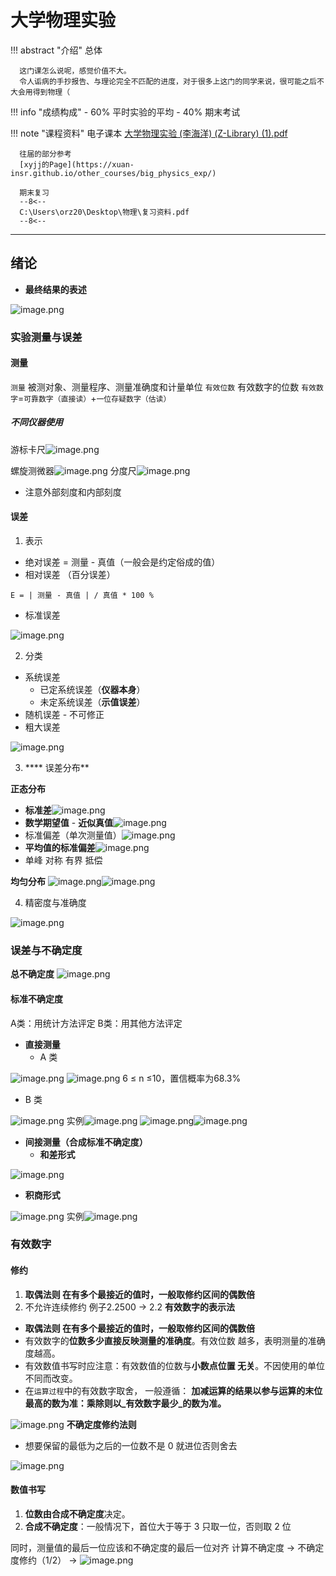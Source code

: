 # 大学物理实验

!!! abstract "介绍"
      <span class="box box-blue">总体</span>

      这门课怎么说呢，感觉价值不大。
      令人诟病的手抄报告、与理论完全不匹配的进度，对于很多上这门的同学来说，很可能之后不大会用得到物理（

!!! info "成绩构成"
      - 60% 平时实验的平均
      - 40% 期末考试

!!! note "课程资料"
      电子课本
      [大学物理实验 (李海洋) (Z-Library) (1).pdf](https://www.yuque.com/attachments/yuque/0/2023/pdf/36192378/1696846366325-d0671747-b882-4fec-93f3-49d70a5f9759.pdf?_lake_card=%7B%22src%22%3A%22https%3A%2F%2Fwww.yuque.com%2Fattachments%2Fyuque%2F0%2F2023%2Fpdf%2F36192378%2F1696846366325-d0671747-b882-4fec-93f3-49d70a5f9759.pdf%22%2C%22name%22%3A%22%E5%A4%A7%E5%AD%A6%E7%89%A9%E7%90%86%E5%AE%9E%E9%AA%8C%20(%E6%9D%8E%E6%B5%B7%E6%B4%8B)%20(Z-Library)%20(1).pdf%22%2C%22size%22%3A51788555%2C%22ext%22%3A%22pdf%22%2C%22source%22%3A%22%22%2C%22status%22%3A%22done%22%2C%22download%22%3Atrue%2C%22taskId%22%3A%22ufb07cdf4-addd-449c-8d73-c28eebcb53c%22%2C%22taskType%22%3A%22upload%22%2C%22type%22%3A%22application%2Fpdf%22%2C%22__spacing%22%3A%22both%22%2C%22mode%22%3A%22title%22%2C%22id%22%3A%22u09c77204%22%2C%22margin%22%3A%7B%22top%22%3Atrue%2C%22bottom%22%3Atrue%7D%2C%22card%22%3A%22file%22%7D)

      往届的部分参考
      [xyjj的Page](https://xuan-insr.github.io/other_courses/big_physics_exp/)

      期末复习
      --8<--
      C:\Users\orz20\Desktop\物理\复习资料.pdf
      --8<--

---

## 绪论

- **最终结果的表述**

![image.png](https://zzh-pic-for-self.oss-cn-hangzhou.aliyuncs.com/img/202401212335168.png)

### 实验测量与误差

#### 测量

`测量` 被测对象、测量程序、测量准确度和计量单位
`有效位数` 有效数字的位数
`有效数字`=`可靠数字（直接读）`+`一位存疑数字（估读）`

##### 不同仪器使用

游标卡尺![image.png](https://zzh-pic-for-self.oss-cn-hangzhou.aliyuncs.com/img/202401212335169.png)

螺旋测微器![image.png](https://zzh-pic-for-self.oss-cn-hangzhou.aliyuncs.com/img/202401212335170.png)
分度尺![image.png](https://zzh-pic-for-self.oss-cn-hangzhou.aliyuncs.com/img/202401212335171.png)

- 注意外部刻度和内部刻度

#### 误差

1. 表示

- 绝对误差 = 测量 - 真值（一般会是约定俗成的值）
- 相对误差 （百分误差）

 `E = | 测量 - 真值 | / 真值 * 100 %`

- 标准误差

![image.png](https://zzh-pic-for-self.oss-cn-hangzhou.aliyuncs.com/img/202401212335172.png)

2. 分类

- 系统误差
  - 已定系统误差（**仪器本身**）
  - 未定系统误差（**示值误差**）
- 随机误差  - 不可修正
- 粗大误差

![image.png](https://zzh-pic-for-self.oss-cn-hangzhou.aliyuncs.com/img/202401212335173.png)

3. **** 误差分布**

**正态分布**

- **标准差**![image.png](https://zzh-pic-for-self.oss-cn-hangzhou.aliyuncs.com/img/202401212335174.png)
- **数学期望值** - **近似真值**![image.png](https://zzh-pic-for-self.oss-cn-hangzhou.aliyuncs.com/img/202401212335175.png)
- 标准偏差（单次测量值）![image.png](https://zzh-pic-for-self.oss-cn-hangzhou.aliyuncs.com/img/202401212335176.png)
- **平均值的标准偏差**![image.png](https://zzh-pic-for-self.oss-cn-hangzhou.aliyuncs.com/img/202401212335177.png)
- 单峰  对称  有界  抵偿

**均匀分布**
![image.png](https://zzh-pic-for-self.oss-cn-hangzhou.aliyuncs.com/img/202401212335178.png)![image.png](https://zzh-pic-for-self.oss-cn-hangzhou.aliyuncs.com/img/202401212335179.png)

4. 精密度与准确度

![image.png](https://zzh-pic-for-self.oss-cn-hangzhou.aliyuncs.com/img/202401212335180.png)

### 误差与不确定度

**总不确定度**
![image.png](https://zzh-pic-for-self.oss-cn-hangzhou.aliyuncs.com/img/202401212335181.png)

#### 标准不确定度

A类：用统计方法评定
B类：用其他方法评定

- **直接测量**
  - A 类

![image.png](https://zzh-pic-for-self.oss-cn-hangzhou.aliyuncs.com/img/202401212335182.png)
![image.png](https://zzh-pic-for-self.oss-cn-hangzhou.aliyuncs.com/img/202401212335183.png)
6 ≤ n ≤10，置信概率为68.3%

- B 类

![image.png](https://zzh-pic-for-self.oss-cn-hangzhou.aliyuncs.com/img/202401212335184.png)
实例![image.png](https://zzh-pic-for-self.oss-cn-hangzhou.aliyuncs.com/img/202401212335185.png)
![image.png](https://zzh-pic-for-self.oss-cn-hangzhou.aliyuncs.com/img/202401212335186.png)![image.png](https://zzh-pic-for-self.oss-cn-hangzhou.aliyuncs.com/img/202401212335187.png)

- **间接测量（合成标准不确定度）**
  - **和差形式**

![image.png](https://zzh-pic-for-self.oss-cn-hangzhou.aliyuncs.com/img/202401212335188.png)

- **积商形式**

![image.png](https://zzh-pic-for-self.oss-cn-hangzhou.aliyuncs.com/img/202401212335189.png)
实例![image.png](https://zzh-pic-for-self.oss-cn-hangzhou.aliyuncs.com/img/202401212335190.png)

### 有效数字

#### 修约

1. **取偶法则
在有多个最接近的值时，一般取修约区间的偶数倍**
2. 不允许连续修约
例子2.2500  -> 2.2
**有效数字的表示法**

- **取偶法则
在有多个最接近的值时，一般取修约区间的偶数倍**
- 有效数字的**位数多少直接反映测量的准确度**。有效位数 越多，表明测量的准确度越高。
- 有效数值书写时应注意：有效数值的位数与**小数点位置 无关**。不因使用的单位不同而改变。
- 在`运算过程`中的有效数字取舍， 一般遵循： **加减运算的结果以参与运算的末位最高的数为准：乘除则以_有效数字最少_的数为准。**

![image.png](https://zzh-pic-for-self.oss-cn-hangzhou.aliyuncs.com/img/202401212335191.png)
**不确定度修约法则**

- 想要保留的最低为之后的一位数不是 0 就进位否则舍去

![image.png](https://zzh-pic-for-self.oss-cn-hangzhou.aliyuncs.com/img/202401212335192.png)

#### 数值书写

1. **位数由合成不确定度**决定。
2. **合成不确定度**：一般情况下，首位大于等于 3 只取一位，否则取 2 位

同时，测量值的最后一位应该和不确定度的最后一位对齐
计算不确定度 -> 不确定度修约（1/2） ->
 ![image.png](https://zzh-pic-for-self.oss-cn-hangzhou.aliyuncs.com/img/202401212335193.png)
